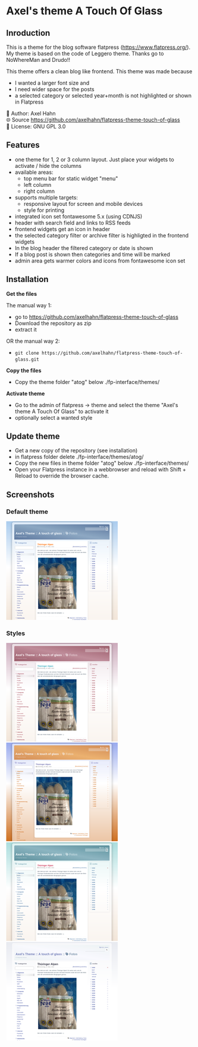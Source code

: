 # Axel's theme A Touch Of Glass

## Inroduction

This is a theme for the blog software flatpress (<https://www.flatpress.org/>). 
My theme is based on the code of Leggero theme. Thanks go to NoWhereMan and Drudo!!

This theme offers a clean blog like frontend. This theme was made because

- I wanted a larger font size and 
- I need wider space for the posts
- a selected category or selected year+month is not highlighted or shown in Flatpress

👤 Author: Axel Hahn \
🌐 Source <https://github.com/axelhahn/flatpress-theme-touch-of-glass> \
📜 License: GNU GPL 3.0

## Features

- one theme for 1, 2 or 3 column layout. Just place your widgets to activate / hide the columns
- available areas: 
  - top menu bar for static widget "menu"
  - left column
  - right column
- supports multiple targets: 
  - responsive layout for screen and mobile devices
  - style for printing
- integrated icon set fontawesome 5.x (using CDNJS)
- header with search field and links to RSS feeds
- frontend widgets get an icon in header
- the selected category filter or archive filter is highligted in the frontend widgets
- In the blog header the filtered category or date is shown
- If a blog post is shown then categories and time will be marked
- admin area gets warmer colors and icons from fontawesome icon set

## Installation

**Get the files**

The manual way 1:

- go to <https://github.com/axelhahn/flatpress-theme-touch-of-glass>
- Download the repository as zip 
- extract it

OR the manual way 2:

- `git clone https://github.com/axelhahn/flatpress-theme-touch-of-glass.git`

**Copy the files**

- Copy the theme folder "atog" below ./fp-interface/themes/

**Activate theme**

- Go to the admin of flatpress -> theme and select the theme "Axel's theme A Touch Of Glass" to activate it
- optionally select a wanted style

## Update theme

- Get a new copy of the repository (see installation)
- in flatpress folder delete ./fp-interface/themes/atog/
- Copy the new files in theme folder "atog" below ./fp-interface/themes/
- Open your Flatpress instance in a webbrowser and reload with Shift + Reload to override the browser cache.

## Screenshots

### Default theme

![Client](atog/blue/preview.png "Blue (default skin)")

### Styles

![Client](atog/red/preview.png "Red") ![Client](atog/sunny/preview.png "Sunny") ![Client](atog/teal/preview.png "Teal") ![Client](atog/white/preview.png "White")
